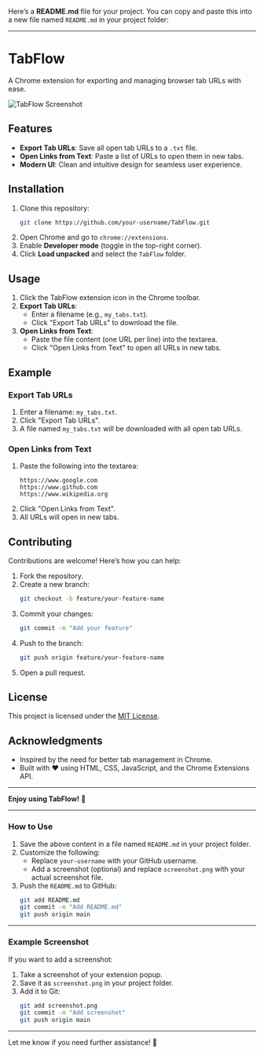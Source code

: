 Here’s a **README.md** file for your project. You can copy and paste this into a new file named `README.md` in your project folder:

---


# TabFlow

A Chrome extension for exporting and managing browser tab URLs with ease.

![TabFlow Screenshot](screenshot.png) <!-- Add a screenshot if you have one -->

## Features
- **Export Tab URLs**: Save all open tab URLs to a `.txt` file.
- **Open Links from Text**: Paste a list of URLs to open them in new tabs.
- **Modern UI**: Clean and intuitive design for seamless user experience.

## Installation
1. Clone this repository:
   ```bash
   git clone https://github.com/your-username/TabFlow.git
   ```
2. Open Chrome and go to `chrome://extensions`.
3. Enable **Developer mode** (toggle in the top-right corner).
4. Click **Load unpacked** and select the `TabFlow` folder.

## Usage
1. Click the TabFlow extension icon in the Chrome toolbar.
2. **Export Tab URLs**:
   - Enter a filename (e.g., `my_tabs.txt`).
   - Click "Export Tab URLs" to download the file.
3. **Open Links from Text**:
   - Paste the file content (one URL per line) into the textarea.
   - Click "Open Links from Text" to open all URLs in new tabs.

## Example
### Export Tab URLs
1. Enter a filename: `my_tabs.txt`.
2. Click "Export Tab URLs".
3. A file named `my_tabs.txt` will be downloaded with all open tab URLs.

### Open Links from Text
1. Paste the following into the textarea:
   ```
   https://www.google.com
   https://www.github.com
   https://www.wikipedia.org
   ```
2. Click "Open Links from Text".
3. All URLs will open in new tabs.

## Contributing
Contributions are welcome! Here’s how you can help:
1. Fork the repository.
2. Create a new branch:
   ```bash
   git checkout -b feature/your-feature-name
   ```
3. Commit your changes:
   ```bash
   git commit -m "Add your feature"
   ```
4. Push to the branch:
   ```bash
   git push origin feature/your-feature-name
   ```
5. Open a pull request.

## License
This project is licensed under the [MIT License](LICENSE).

## Acknowledgments
- Inspired by the need for better tab management in Chrome.
- Built with ❤️ using HTML, CSS, JavaScript, and the Chrome Extensions API.

---

**Enjoy using TabFlow!** 🚀


---

### **How to Use**
1. Save the above content in a file named `README.md` in your project folder.
2. Customize the following:
   - Replace `your-username` with your GitHub username.
   - Add a screenshot (optional) and replace `screenshot.png` with your actual screenshot file.
3. Push the `README.md` to GitHub:
   ```bash
   git add README.md
   git commit -m "Add README.md"
   git push origin main
   ```

---

### **Example Screenshot**
If you want to add a screenshot:
1. Take a screenshot of your extension popup.
2. Save it as `screenshot.png` in your project folder.
3. Add it to Git:
   ```bash
   git add screenshot.png
   git commit -m "Add screenshot"
   git push origin main
   ```

---

Let me know if you need further assistance! 🎉
